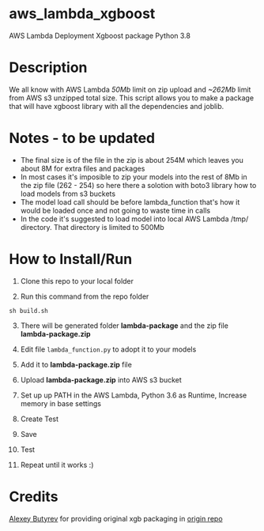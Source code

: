 # aws_lambda_xgboost
AWS Lambda Deployment Xgboost package Python 3.8

# Description

We all know with AWS Lambda *50Mb* limit on zip upload and *~262Mb* limit from AWS s3 unzipped total size. This script allows you to make a package that will have xgboost library with all the dependencies and joblib.

# Notes - to be updated 

- The final size is of the file in the zip is about 254M which leaves you about 8M for extra files and packages
- In most cases it's imposible to zip your models into the rest of 8Mb in the zip file (262 - 254) so here there a solotion with boto3 library how to load models from s3 buckets
- The model load call should be before lambda_function that's how it would be loaded once and not going to waste time in calls
- In the code it's suggested to load model into local AWS Lambda /tmp/ directory. That directory is limited to 500Mb 

# How to Install/Run

1. Clone this repo to your local folder

2. Run this command from the repo folder

```{bash}
sh build.sh
```

3. There will be generated folder __lambda-package__ and the zip file __lambda-package.zip__

4. Edit file `lambda_function.py` to adopt it to your models 

5. Add it to __lambda-package.zip__ file

6. Upload __lambda-package.zip__ into AWS s3 bucket

7. Set up up PATH in the AWS Lambda, Python 3.6 as Runtime, Increase memory in base settings

8. Create Test

9. Save

10. Test

11. Repeat until it works :) 

# Credits

[Alexey Butyrev](https://github.com/alexeybutyrev) for providing original xgb packaging in [origin repo](https://github.com/alexeybutyrev/aws_lambda_xgboost)
